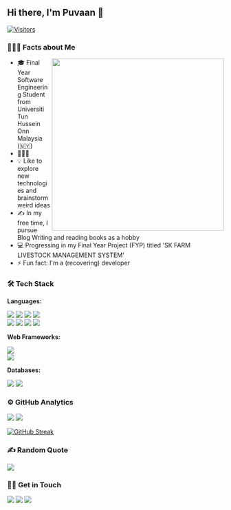 
## Hi there, I'm Puvaan 👋

[![Visitors](https://api.visitorbadge.io/api/visitors?path=https%3A%2F%2Fgithub.com%2Fpuvaanraaj&label=Total%20profile%20visits&countColor=%23263759)](https://visitorbadge.io/status?path=https%3A%2F%2Fgithub.com%2Fpuvaanraaj)

### 👨🏻‍💻 Facts about Me


<img align="right" src="https://raw.githubusercontent.com/punitkmryh/punitkmryh/master/Developer.gif"  width="400">

- 🎓 Final Year Software Engineering Student from Universiti Tun Hussein Onn Malaysia (🇲🇾)
- 🙇🏻‍♂️ 
- 💡 Like to explore new technologies and brainstorm weird ideas
- ✍️ In my free time, I pursue Blog Writing and reading books as a hobby
- 💻 Progressing in my Final Year Project (FYP) titled 'SK FARM LIVESTOCK MANAGEMENT SYSTEM'
- ⚡ Fun fact: I'm a (recovering) developer

### 🛠 Tech Stack

**Languages:**
<p>
<!-- <img src="https://img.shields.io/badge/Python-3776AB?style=for-the-badge&logo=python&logoColor=white"> -->
<img src="https://img.shields.io/badge/JavaScript-323330?style=for-the-badge&logo=javascript&logoColor=F7DF1E">
<img src="https://img.shields.io/badge/jQuery-0769AD?style=for-the-badge&logo=jquery&logoColor=white">
<img src="https://img.shields.io/badge/HTML5-E34F26?style=for-the-badge&logo=html5&logoColor=white">
<img src="https://img.shields.io/badge/CSS3-1572B6?style=for-the-badge&logo=css3&logoColor=white"><br>
<img src="https://img.shields.io/badge/C-00599C?style=for-the-badge&logo=c&logoColor=white">
<img src="https://img.shields.io/badge/C%23-239120?style=for-the-badge&logo=c-sharp&logoColor=white">
<!-- <img src="https://img.shields.io/badge/C%2B%2B-00599C?style=for-the-badge&logo=c%2B%2B&logoColor=white">  -->
<img src="https://img.shields.io/badge/Java-ED8B00?style=for-the-badge&logo=java&logoColor=white">
<img src="https://img.shields.io/badge/PHP-777BB4?style=for-the-badge&logo=php&logoColor=white">

<!-- ShellScript -->
<!-- <img src="https://img.shields.io/badge/Shell_Script-121011?style=for-the-badge&logo=gnu-bash&logoColor=white"> -->
<!-- MarkDown -->
<!-- <img src="https://img.shields.io/badge/Markdown-000000?style=for-the-badge&logo=markdown&logoColor=white">
<!-- JSON -->
<!-- <img src="https://img.shields.io/badge/json-5E5C5C?style=for-the-badge&logo=json&logoColor=white"> --> 
</p>

**Web Frameworks:**
<p>
<!-- <img src="https://img.shields.io/badge/Django-092E20?style=for-the-badge&logo=django&logoColor=white">
<img src="https://img.shields.io/badge/DJANGO-REST-ff1709?style=for-the-badge&logo=django&logoColor=white&color=ff1709&labelColor=gray"> -->
<!-- <img src="https://img.shields.io/badge/React-20232A?style=for-the-badge&logo=react&logoColor=61DAFB"> -->
<!-- <img alt="Next JS" src="https://img.shields.io/badge/next%20js%20-%23000000.svg?&style=for-the-badge&logo=next.js&logoColor=white"> -->
<img src="https://img.shields.io/badge/Bootstrap-563D7C?style=for-the-badge&logo=bootstrap&logoColor=white"><br>
<img src="https://img.shields.io/badge/Tailwind_CSS-38B2AC?style=for-the-badge&logo=tailwind-css&logoColor=white">
<!-- <img src="https://img.shields.io/badge/Vue.js-35495E?style=for-the-badge&logo=vuedotjs&logoColor=4FC08D"> -->
<!-- <img src="https://img.shields.io/badge/AlpineJS-8BC0D0?style=for-the-badge&logo=alpine.js&logoColor=black"> -->
</p>


<!-- On Proccess Of Learning -->
<!-- **Machine Learning & Data Science Frameworks:**
<p>
<img src="https://img.shields.io/badge/TensorFlow-FF6F00?style=for-the-badge&logo=TensorFlow&logoColor=white">
<img src="https://img.shields.io/badge/scikit_learn-F7931E?style=for-the-badge&logo=scikit-learn&logoColor=white">
<img src="https://img.shields.io/badge/Keras-D00000?style=for-the-badge&logo=Keras&logoColor=white"><br>
<img src="https://img.shields.io/badge/Numpy-777BB4?style=for-the-badge&logo=numpy&logoColor=white">
<img src="https://img.shields.io/badge/Pandas-2C2D72?style=for-the-badge&logo=pandas&logoColor=white">
<img src="https://img.shields.io/badge/Plotly-239120?style=for-the-badge&logo=plotly&logoColor=white">
</p> -->

**Databases:**
<p>
<img src="https://img.shields.io/badge/MySQL-00000F?style=for-the-badge&logo=mysql&logoColor=white">
<!-- <img src="https://img.shields.io/badge/PostgreSQL-316192?style=for-the-badge&logo=postgresql&logoColor=white">
<img src="https://img.shields.io/badge/SQLite-07405E?style=for-the-badge&logo=sqlite&logoColor=white"> -->
<img src="https://img.shields.io/badge/Microsoft%20SQL%20Server-CC2927?style=for-the-badge&logo=microsoft%20sql%20server&logoColor=white">
</p>

<!-- **DevOps and Cloud:**
<p>
<img src="https://img.shields.io/badge/Heroku-430098?style=for-the-badge&logo=heroku&logoColor=white">
<img alt="Azure" src="https://img.shields.io/badge/microsoft%20azure-0089D6?style=for-the-badge&logo=microsoft-azure&logoColor=white"/>
<img src="https://img.shields.io/badge/Google_Cloud-4285F4?style=for-the-badge&logo=google-cloud&logoColor=white"><br>
<img alt="Firebase" src="https://img.shields.io/badge/firebase%20-%23039BE5.svg?&style=for-the-badge&logo=firebase"/>
<img alt="Netlify" src="https://img.shields.io/badge/Netlify-00C7B7?style=for-the-badge&logo=netlify&logoColor=white"/>
</p> -->

<!-- **UI/UX Design:**
<p>
<img alt="Adobe XD" src="https://img.shields.io/badge/adobe%20xd%20-%23FF26BE.svg?&style=for-the-badge&logo=adobe%20xd&logoColor=white"/>
</p> -->

### ⚙️ GitHub Analytics

<p>
<img src="https://github-readme-stats.vercel.app/api?username=puvaanraajshow_icons=true&theme=react">
<img src="https://github-readme-stats.vercel.app/api/top-langs/?username=puvaanraaj&layout=compact&theme=react&langs_count=8">
</p>


[![GitHub Streak](http://github-readme-streak-stats.herokuapp.com?user=mdrhmn&theme=dark)](https://git.io/streak-stats)

### ✍️ Random Quote
![](https://quotes-github-readme.vercel.app/api?type=horizontal&theme=dark)

### 🤝🏻 Get in Touch

<p>
<a href="https://www.linkedin.com/in/puvaan-raaj-65385a157/"><img src="https://img.shields.io/badge/LinkedIn-0077B5?style=for-the-badge&logo=linkedin&logoColor=white"></a>
<a href="puvaanraaj.hashnode.dev"><img src="https://img.shields.io/badge/Hashnode-2962FF?style=for-the-badge&logo=hashnode&logoColor=white"></a>
<!-- <a href="https://dev.to/mdrhmn"><img src="https://img.shields.io/badge/dev.to-0A0A0A?style=for-the-badge&logo=dev.to&logoColor=white"></a> -->
<a href="mailto:puvaanraaj.work@gmail.com"><img src="https://img.shields.io/badge/Gmail-D14836?style=for-the-badge&logo=gmail&logoColor=white"></a>
</p>
